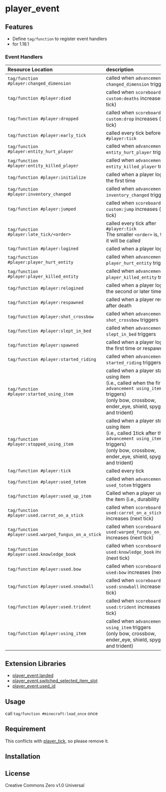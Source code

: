 player_event
==

## Features

- Define `tag/function` to register event handlers
- for 1.18.1

### Event Handlers

|Resource Location|description|
|:--|:--|
|`tag/function #player:changed_dimension`|called when `advancement changed_dimension` triggers|
|`tag/function #player:died`|called when `scoreboard custom:deaths` increases (next tick)|
|`tag/function #player:dropped`|called when `scoreboard custom:drop` increases (next tick)|
|`tag/function #player:early_tick`|called every tick before `#player:tick`|
|`tag/function #player:entity_hurt_player`|called when `advancement entity_hurt_player` triggers|
|`tag/function #player:entity_killed_player`|called when `advancement entity_killed_player` triggers|
|`tag/function #player:initialize`|called when a player logins for the first time|
|`tag/function #player:inventory_changed`|called when `advancement inventory_changed` triggers|
|`tag/function #player:jumped`|called when `scoreboard custom:jump` increases (next tick)|
|`tag/function #player:late_tick/<order>`|called every tick after `#player:tick`<br>The smaller `<order>` is, the later it will be called|
|`tag/function #player:logined`|called when a player logins|
|`tag/function #player:player_hurt_entity`|called when `advancement player_hurt_entity` triggers|
|`tag/function #player:player_killed_entity`|called when `advancement player_killed_entity` triggers|
|`tag/function #player:relogined`|called when a player logins for the second or later time|
|`tag/function #player:respawned`|called when a player respawns after death|
|`tag/function #player:shot_crossbow`|called when `advancement shot_crossbow` triggers|
|`tag/function #player:slept_in_bed`|called when `advancement slept_in_bed` triggers|
|`tag/function #player:spawned`|called when a player logins for the first time or respawns|
|`tag/function #player:started_riding`|called when `advancement started_riding` triggers|
|`tag/function #player:started_using_item`|called when a player starts using item<br>(i.e., called when the first `advancement using_item` triggers)<br>(only bow, crossbow, ender_eye, shield, spyglass and trident)|
|`tag/function #player:stopped_using_item`|called when a player stops using item<br>(i.e., called 1tick after the last `advancement using_item` triggers)<br>(only bow, crossbow, ender_eye, shield, spyglass and trident)|
|`tag/function #player:tick`|called every tick|
|`tag/function #player:used_totem`|called when `advancement used_totem` triggers|
|`tag/function #player:used_up_item`|Called when a player uses up the item (i.e., durability is 0).|
|`tag/function #player:used.carrot_on_a_stick`|called when `scoreboard used:carrot_on_a_stick` increases (next tick)|
|`tag/function #player:used.warped_fungus_on_a_stick`|called when `scoreboard used:warped_fungus_on_a_stick` increases (next tick)|
|`tag/function #player:used.knowledge_book`|called when `scoreboard used:knowledge_book` increases (next tick)|
|`tag/function #player:used.bow`|called when `scoreboard used:bow` increases (next tick)|
|`tag/function #player:used.snowball`|called when `scoreboard used:snowball` increases (next tick)|
|`tag/function #player:used.trident`|called when `scoreboard used:trident` increases (next tick)|
|`tag/function #player:using_item`|called when `advancement using_item` triggers<br>(only bow, crossbow, ender_eye, shield, spyglass and trident)|

## Extension Libraries
- [player_event.landed](https://github.com/a-happin/player_event.landed)
- [player_event.switched_selected_item_slot](https://github.com/a-happin/player_event.switched_selected_item_slot)
- [player_event.used_id](https://github.com/a-happin/player_event.used_id)

## Usage

call `tag/function #minecraft:load_once` once

## Requirement
This conflicts with [player_tick](https://github.com/a-happin/player_tick), so please remove it.

## Installation

## License
Creative Commons Zero v1.0 Universal
